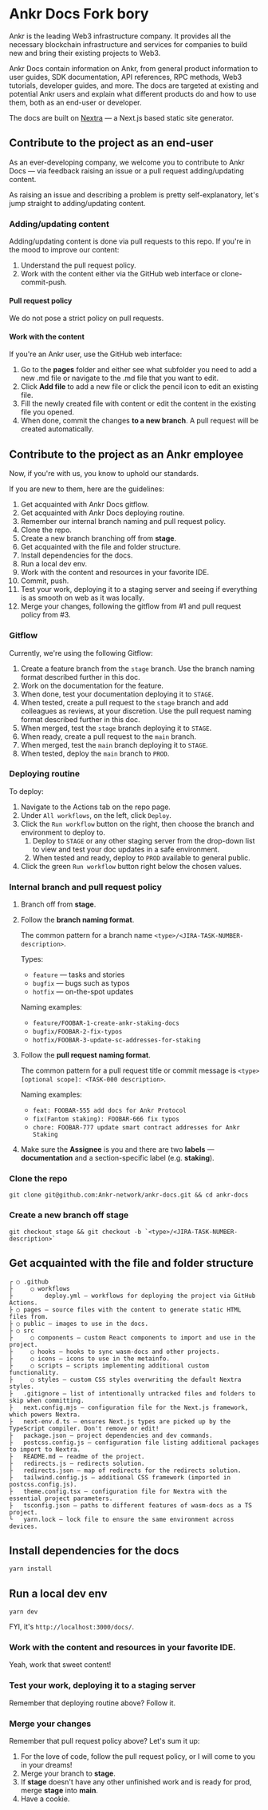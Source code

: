 # Ankr Docs Fork bory
Ankr is the leading Web3 infrastructure company. It provides all the necessary blockchain infrastructure and services for companies to build new and bring their existing projects to Web3.

Ankr Docs contain information on Ankr, from general product information to user guides, SDK documentation, API references, RPC methods, Web3 tutorials, developer guides, and more.
The docs are targeted at existing and potential Ankr users and explain what different products do and how to use them, both as an end-user or developer.  

The docs are built on [Nextra](https://nextra.vercel.app/) — a Next.js based static site generator.


## Contribute to the project as an end-user
As an ever-developing company, we welcome you to contribute to Ankr Docs — via feedback raising an issue or a pull request adding/updating content.

As raising an issue and describing a problem is pretty self-explanatory, let's jump straight to adding/updating content.


### Adding/updating content
Adding/updating content is done via pull requests to this repo.
If you're in the mood to improve our content:
1. Understand the pull request policy.
2. Work with the content either via the GitHub web interface or clone-commit-push. 


#### Pull request policy
We do not pose a strict policy on pull requests. 


#### Work with the content
If you're an Ankr user, use the GitHub web interface:
1. Go to the **pages** folder and either see what subfolder you need to add a new .md file or navigate to the .md file that you want to edit. 
2. Click **Add file** to add a new file or click the pencil icon to edit an existing file.
3. Fill the newly created file with content or edit the content in the existing file you opened.
4. When done, commit the changes **to a new branch**. A pull request will be created automatically.


## Contribute to the project as an Ankr employee 
Now, if you're with us, you know to uphold our standards. 

If you are new to them, here are the guidelines:
1. Get acquainted with Ankr Docs gitflow.
2. Get acquainted with Ankr Docs deploying routine.
3. Remember our internal branch naming and pull request policy.
4. Clone the repo.
5. Create a new branch branching off from **stage**.
6. Get acquainted with the file and folder structure. 
7. Install dependencies for the docs.
8. Run a local dev env.
9. Work with the content and resources in your favorite IDE.
10. Commit, push.
11. Test your work, deploying it to a staging server and seeing if everything is as smooth on web as it was locally.
12. Merge your changes, following the gitflow from #1 and pull request policy from #3.


### Gitflow
Currently, we're using the following Gitflow:
1. Create a feature branch from the `stage` branch. Use the branch naming format described further in this doc.
2. Work on the documentation for the feature.
3. When done, test your documentation deploying it to `STAGE`.
4. When tested, create a pull request to the `stage` branch and add colleagues as reviews, at your discretion. Use the pull request naming format described further in this doc.
5. When merged, test the `stage` branch deploying it to `STAGE`.
6. When ready, create a pull request to the `main` branch.
7. When merged, test the `main` branch deploying it to `STAGE`.
8. When tested, deploy the `main` branch to `PROD`.


### Deploying routine
To deploy:
1. Navigate to the Actions tab on the repo page.
2. Under `All workflows`, on the left, click `Deploy`.
3. Click the `Run workflow` button on the right, then choose the branch and environment to deploy to.
   1. Deploy to `STAGE` or any other staging server from the drop-down list to view and test your doc updates in a safe environment.
   2. When tested and ready, deploy to `PROD` available to general public. 
4. Click the green `Run workflow` button right below the chosen values.


### Internal branch and pull request policy
1. Branch off from **stage**.

2. Follow the **branch naming format**. 

   The common pattern for a branch name `<type>/<JIRA-TASK-NUMBER-description>`.

   Types: 
   * `feature` — tasks and stories
   * `bugfix` — bugs such as typos
   * `hotfix` — on-the-spot updates

   Naming examples:
   * `feature/FOOBAR-1-create-ankr-staking-docs`
   * `bugfix/FOOBAR-2-fix-typos`
   * `hotfix/FOOBAR-3-update-sc-addresses-for-staking`

3. Follow the **pull request naming format**.

   The common pattern for a pull request title or commit message is `<type>[optional scope]: <TASK-000 description>`.

   Naming examples:
   * `feat: FOOBAR-555 add docs for Ankr Protocol`
   * `fix(Fantom staking): FOOBAR-666 fix typos`
   * `chore: FOOBAR-777 update smart contract addresses for Ankr Staking`
   
4. Make sure the **Assignee** is you and there are two **labels** — **documentation** and a section-specific label (e.g. **staking**). 


### Clone the repo

```shell
git clone git@github.com:Ankr-network/ankr-docs.git && cd ankr-docs
```

### Create a new branch off **stage**

```shell
git checkout stage && git checkout -b `<type>/<JIRA-TASK-NUMBER-description>`
```

## Get acquainted with the file and folder structure
```
┌ ○ .github 
├     ○ workflows 
├         deploy.yml — workflows for deploying the project via GitHub Actions.
├ ○ pages — source files with the content to generate static HTML files from.
├ ○ public — images to use in the docs.
├ ○ src  
├     ○ components — custom React components to import and use in the project.
├     ○ hooks — hooks to sync wasm-docs and other projects.
├     ○ icons — icons to use in the metainfo.
├     ○ scripts — scripts implementing additional custom functionality.
├     ○ styles — custom CSS styles overwriting the default Nextra styles.
├   .gitignore — list of intentionally untracked files and folders to skip when committing.
├   next.config.mjs — configuration file for the Next.js framework, which powers Nextra.
├   next-env.d.ts — ensures Next.js types are picked up by the TypeScript compiler. Don't remove or edit!
├   package.json — project dependencies and dev commands.
├   postcss.config.js — configuration file listing additional packages to import to Nextra.
├   README.md — readme of the project.
├   redirects.js — redirects solution.
├   redirects.json — map of redirects for the redirects solution.
├   tailwind.config.js — additional CSS framework (imported in postcss.config.js).
├   theme.config.tsx — configuration file for Nextra with the essential project parameters.
├   tsconfig.json — paths to different features of wasm-docs as a TS project. 
└   yarn.lock — lock file to ensure the same environment across devices.
```

## Install dependencies for the docs
```shell
yarn install
```

## Run a local dev env
```shell
yarn dev
```

FYI, it's `http://localhost:3000/docs/`.


### Work with the content and resources in your favorite IDE.
Yeah, work that sweet content!


### Test your work, deploying it to a staging server
Remember that deploying routine above? Follow it.


### Merge your changes
Remember that pull request policy above?
Let's sum it up:
1. For the love of code, follow the pull request policy, or I will come to you in your dreams! 
2. Merge your branch to **stage**.
3. If **stage** doesn't have any other unfinished work and is ready for prod, merge **stage** into **main**.
4. Have a cookie.


